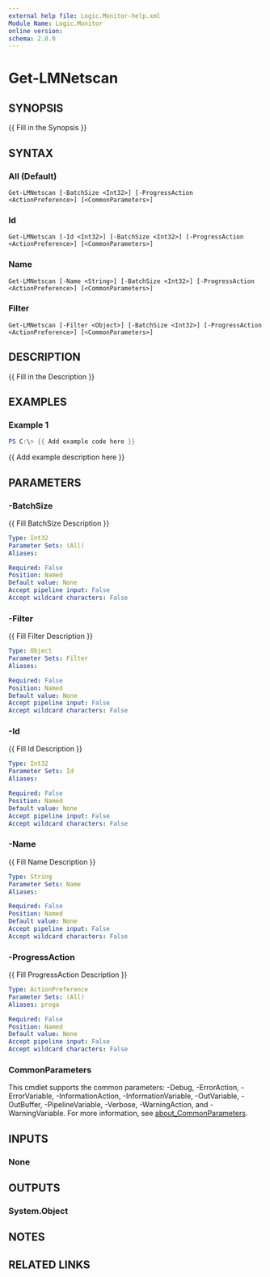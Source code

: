 ```yaml
---
external help file: Logic.Monitor-help.xml
Module Name: Logic.Monitor
online version:
schema: 2.0.0
---
```


# Get-LMNetscan

## SYNOPSIS
{{ Fill in the Synopsis }}

## SYNTAX

### All (Default)
```
Get-LMNetscan [-BatchSize <Int32>] [-ProgressAction <ActionPreference>] [<CommonParameters>]
```

### Id
```
Get-LMNetscan [-Id <Int32>] [-BatchSize <Int32>] [-ProgressAction <ActionPreference>] [<CommonParameters>]
```

### Name
```
Get-LMNetscan [-Name <String>] [-BatchSize <Int32>] [-ProgressAction <ActionPreference>] [<CommonParameters>]
```

### Filter
```
Get-LMNetscan [-Filter <Object>] [-BatchSize <Int32>] [-ProgressAction <ActionPreference>] [<CommonParameters>]
```

## DESCRIPTION
{{ Fill in the Description }}

## EXAMPLES

### Example 1
```powershell
PS C:\> {{ Add example code here }}
```

{{ Add example description here }}

## PARAMETERS

### -BatchSize
{{ Fill BatchSize Description }}

```yaml
Type: Int32
Parameter Sets: (All)
Aliases:

Required: False
Position: Named
Default value: None
Accept pipeline input: False
Accept wildcard characters: False
```

### -Filter
{{ Fill Filter Description }}

```yaml
Type: Object
Parameter Sets: Filter
Aliases:

Required: False
Position: Named
Default value: None
Accept pipeline input: False
Accept wildcard characters: False
```

### -Id
{{ Fill Id Description }}

```yaml
Type: Int32
Parameter Sets: Id
Aliases:

Required: False
Position: Named
Default value: None
Accept pipeline input: False
Accept wildcard characters: False
```

### -Name
{{ Fill Name Description }}

```yaml
Type: String
Parameter Sets: Name
Aliases:

Required: False
Position: Named
Default value: None
Accept pipeline input: False
Accept wildcard characters: False
```

### -ProgressAction
{{ Fill ProgressAction Description }}

```yaml
Type: ActionPreference
Parameter Sets: (All)
Aliases: proga

Required: False
Position: Named
Default value: None
Accept pipeline input: False
Accept wildcard characters: False
```

### CommonParameters
This cmdlet supports the common parameters: -Debug, -ErrorAction, -ErrorVariable, -InformationAction, -InformationVariable, -OutVariable, -OutBuffer, -PipelineVariable, -Verbose, -WarningAction, and -WarningVariable. For more information, see [about_CommonParameters](http://go.microsoft.com/fwlink/?LinkID=113216).

## INPUTS

### None
## OUTPUTS

### System.Object
## NOTES

## RELATED LINKS
